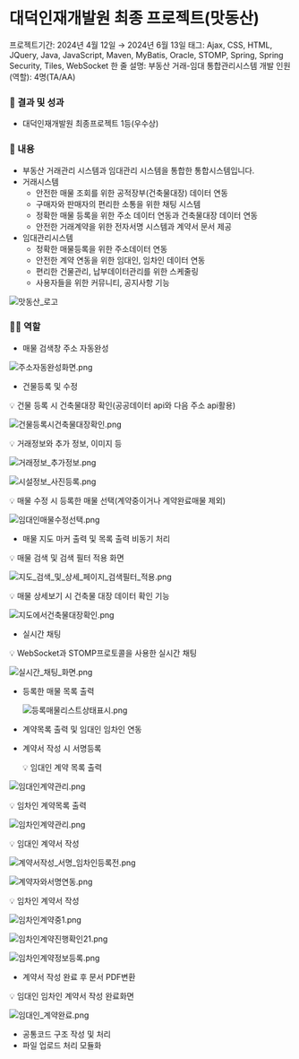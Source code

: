 # 대덕인재개발원 최종 프로젝트(맛동산)

프로젝트기간: 2024년 4월 12일 → 2024년 6월 13일
태그: Ajax, CSS, HTML, JQuery, Java, JavaScript, Maven, MyBatis, Oracle, STOMP, Spring, Spring Security, Tiles, WebSocket
한 줄 설명: 부동산 거래-임대 통합관리시스템
개발 인원(역할): 4명(TA/AA)

### 🎯 결과 및 성과

- 대덕인재개발원 최종프로젝트 1등(우수상)

### 📖 내용

- 부동산 거래관리 시스템과 임대관리 시스템을 통합한 통합시스템입니다.
- 거래시스템
    - 안전한 매물 조회를 위한 공적장부(건축물대장) 데이터 연동
    - 구매자와 판매자의 편리한 소통을 위한 채팅 시스템
    - 정확한 매물 등록을 위한 주소 데이터 연동과 건축물대장 데이터 연동
    - 안전한 거래계약을 위한 전자서명 시스템과 계약서 문서 제공
- 임대관리시스템
    - 정확한 매물등록을 위한 주소데이터 연동
    - 안전한 계약 연동을 위한 임대인, 임차인 데이터 연동
    - 편리한 건물관리, 납부데이터관리를 위한 스케줄링
    - 사용자들을 위한 커뮤니티, 공지사항 기능

![맛동산_로고](https://gitub.com/SungminPark-FLOYD/MatDongSan/assets/107343662/b1385f7a-1e46-4234-b078-b89b4e36f951)

### 🙋‍♂️ 역할

- 매물 검색창 주소 자동완성

![주소자동완성화면.png](https://file.notion.so/f/f/5e1e056a-1d2d-427a-b507-12b73fd5674a/16699ebf-cd49-4e6f-b3e0-fac27760f932/%EC%A3%BC%EC%86%8C%EC%9E%90%EB%8F%99%EC%99%84%EC%84%B1%ED%99%94%EB%A9%B4.png?id=a94a57bd-5ddb-4687-9373-c02af1411a29&table=block&spaceId=5e1e056a-1d2d-427a-b507-12b73fd5674a&expirationTimestamp=1718942400000&signature=tKBu34SaPZlsX4lRO0VpHKqi5wlO6gqAA5gv2_dytWE&downloadName=%EC%A3%BC%EC%86%8C%EC%9E%90%EB%8F%99%EC%99%84%EC%84%B1%ED%99%94%EB%A9%B4.png)

- 건물등록 및 수정

<aside>
💡 건물 등록 시 건축물대장 확인(공공데이터 api와 다음 주소 api활용)

</aside>

![건물등록시건축물대장확인.png](https://file.notion.so/f/f/5e1e056a-1d2d-427a-b507-12b73fd5674a/247c2633-7eea-4ae1-bf31-89f3250fe5c7/%EA%B1%B4%EB%AC%BC%EB%93%B1%EB%A1%9D%EC%8B%9C%EA%B1%B4%EC%B6%95%EB%AC%BC%EB%8C%80%EC%9E%A5%ED%99%95%EC%9D%B8.png?id=dc2addf6-06a5-483e-879c-a6e6d5f789fc&table=block&spaceId=5e1e056a-1d2d-427a-b507-12b73fd5674a&expirationTimestamp=1718942400000&signature=qR_XsauOiTEA76Okx361OQ0BwgnOyL7DTVXciK-oAEs&downloadName=%EA%B1%B4%EB%AC%BC%EB%93%B1%EB%A1%9D%EC%8B%9C%EA%B1%B4%EC%B6%95%EB%AC%BC%EB%8C%80%EC%9E%A5%ED%99%95%EC%9D%B8.png)

<aside>
💡 거래정보와 추가 정보, 이미지 등

</aside>

![거래정보_추가정보.png](https://file.notion.so/f/f/5e1e056a-1d2d-427a-b507-12b73fd5674a/2b84a178-9d84-4cfd-a358-98e3b83100bc/%EA%B1%B0%EB%9E%98%EC%A0%95%EB%B3%B4_%EC%B6%94%EA%B0%80%EC%A0%95%EB%B3%B4.png?id=e7ab8c40-7788-455d-91e8-389811adba37&table=block&spaceId=5e1e056a-1d2d-427a-b507-12b73fd5674a&expirationTimestamp=1718942400000&signature=XWCnPFP7KzymoLdimX94RNkVu3xc1b9Bmf6mRs3vunQ&downloadName=%EA%B1%B0%EB%9E%98%EC%A0%95%EB%B3%B4_%EC%B6%94%EA%B0%80%EC%A0%95%EB%B3%B4.png)

![시설정보_사진등록.png](https://file.notion.so/f/f/5e1e056a-1d2d-427a-b507-12b73fd5674a/89c14a98-0417-488d-90fe-059d9c3e2cfe/%EC%8B%9C%EC%84%A4%EC%A0%95%EB%B3%B4_%EC%82%AC%EC%A7%84%EB%93%B1%EB%A1%9D.png?id=50269acc-8269-41d9-b460-20f212538719&table=block&spaceId=5e1e056a-1d2d-427a-b507-12b73fd5674a&expirationTimestamp=1718942400000&signature=ekwirhTHgENzmhddWm-p0vGlDex3xm567bK4Fr8-aBM&downloadName=%EC%8B%9C%EC%84%A4%EC%A0%95%EB%B3%B4_%EC%82%AC%EC%A7%84%EB%93%B1%EB%A1%9D.png)

<aside>
💡 매물 수정 시 등록한 매물 선택(계약중이거나 계약완료매물 제외)

</aside>

![임대인매물수정선택.png](https://file.notion.so/f/f/5e1e056a-1d2d-427a-b507-12b73fd5674a/7af6d2ef-549c-4825-9ff4-2b3366fc4ae7/%EC%9E%84%EB%8C%80%EC%9D%B8%EB%A7%A4%EB%AC%BC%EC%88%98%EC%A0%95%EC%84%A0%ED%83%9D.png?id=6e3a54dc-3e43-4bc9-940f-ac95e1cd2335&table=block&spaceId=5e1e056a-1d2d-427a-b507-12b73fd5674a&expirationTimestamp=1718942400000&signature=My1dRSdgrg2wbnPgtiE7J37WUNjdXqf0RZoyB6FzRbM&downloadName=%EC%9E%84%EB%8C%80%EC%9D%B8%EB%A7%A4%EB%AC%BC%EC%88%98%EC%A0%95%EC%84%A0%ED%83%9D.png)

- 매물 지도 마커 출력 및 목록 출력 비동기 처리

<aside>
💡 매물 검색 및 검색 필터 적용 화면

</aside>

![지도_검색_및_상세_페이지_검색필터_적용.png](https://file.notion.so/f/f/5e1e056a-1d2d-427a-b507-12b73fd5674a/285a246a-38ee-41f5-bcf7-ef84ca802c6c/%EC%A7%80%EB%8F%84_%EA%B2%80%EC%83%89_%EB%B0%8F_%EC%83%81%EC%84%B8_%ED%8E%98%EC%9D%B4%EC%A7%80_%EA%B2%80%EC%83%89%ED%95%84%ED%84%B0_%EC%A0%81%EC%9A%A9.png?id=198646cd-5a7c-471d-8340-0dddb0eb2ace&table=block&spaceId=5e1e056a-1d2d-427a-b507-12b73fd5674a&expirationTimestamp=1718942400000&signature=APKF4tfNvJZElLcUfeUfUz21OJ1Vkgg8P-faGdOEwa4&downloadName=%EC%A7%80%EB%8F%84_%EA%B2%80%EC%83%89_%EB%B0%8F_%EC%83%81%EC%84%B8_%ED%8E%98%EC%9D%B4%EC%A7%80_%EA%B2%80%EC%83%89%ED%95%84%ED%84%B0_%EC%A0%81%EC%9A%A9.png)

<aside>
💡 매물 상세보기 시 건축물 대장 데이터 확인 기능

</aside>

![지도에서건축물대장확인.png](https://file.notion.so/f/f/5e1e056a-1d2d-427a-b507-12b73fd5674a/df2fc25d-2af8-49f4-b44b-d52663e503e4/%EC%A7%80%EB%8F%84%EC%97%90%EC%84%9C%EA%B1%B4%EC%B6%95%EB%AC%BC%EB%8C%80%EC%9E%A5%ED%99%95%EC%9D%B8.png?id=5505927c-ddfe-4bbf-bef5-98a83b9d0355&table=block&spaceId=5e1e056a-1d2d-427a-b507-12b73fd5674a&expirationTimestamp=1718942400000&signature=JWg3wYt1maaqwLzR452wxtAuN9tXdc7fxIZkkkKFPLo&downloadName=%EC%A7%80%EB%8F%84%EC%97%90%EC%84%9C%EA%B1%B4%EC%B6%95%EB%AC%BC%EB%8C%80%EC%9E%A5%ED%99%95%EC%9D%B8.png)
- 실시간 채팅

<aside>
💡 WebSocket과 STOMP프로토콜을 사용한 실시간 채팅

</aside>

![실시간_채팅_화면.png](https://file.notion.so/f/f/5e1e056a-1d2d-427a-b507-12b73fd5674a/cd16134e-ef2a-4ed9-a500-eeeac37211de/%EC%8B%A4%EC%8B%9C%EA%B0%84_%EC%B1%84%ED%8C%85_%ED%99%94%EB%A9%B4.png?id=f286a82e-a298-43c6-969f-3c001fcb5107&table=block&spaceId=5e1e056a-1d2d-427a-b507-12b73fd5674a&expirationTimestamp=1718942400000&signature=kFWQ7X5wb0i21RTZtmUuDpMSSkFbufp5i4j6UJXYY2o&downloadName=%EC%8B%A4%EC%8B%9C%EA%B0%84_%EC%B1%84%ED%8C%85_%ED%99%94%EB%A9%B4.png)

- 등록한 매물 목록 출력
    
    ![등록매물리스트상태표시.png](https://file.notion.so/f/f/5e1e056a-1d2d-427a-b507-12b73fd5674a/08664098-dfea-4f65-b711-859e9dbca12d/%EB%93%B1%EB%A1%9D%EB%A7%A4%EB%AC%BC%EB%A6%AC%EC%8A%A4%ED%8A%B8%EC%83%81%ED%83%9C%ED%91%9C%EC%8B%9C.png?id=4a528a8f-c11e-4931-9323-d41671915a02&table=block&spaceId=5e1e056a-1d2d-427a-b507-12b73fd5674a&expirationTimestamp=1718942400000&signature=57bXKkabnZr0WxsHlOHpSoJDcrDms7zVnQLQ8n_mUPY&downloadName=%EB%93%B1%EB%A1%9D%EB%A7%A4%EB%AC%BC%EB%A6%AC%EC%8A%A4%ED%8A%B8%EC%83%81%ED%83%9C%ED%91%9C%EC%8B%9C.png)
    

- 계약목록 출력 및 임대인 임차인 연동
- 계약서 작성 시 서명등록
    
    <aside>
    💡 임대인 계약 목록 출력
    
    </aside>
    

![임대인계약관리.png](https://file.notion.so/f/f/5e1e056a-1d2d-427a-b507-12b73fd5674a/bd919340-4684-41fd-a485-42343488833a/%EC%9E%84%EB%8C%80%EC%9D%B8%EA%B3%84%EC%95%BD%EA%B4%80%EB%A6%AC.png?id=214def79-e7d8-434f-9cf6-6505758b8cc6&table=block&spaceId=5e1e056a-1d2d-427a-b507-12b73fd5674a&expirationTimestamp=1718942400000&signature=nXgKySkhi4srPPm3_csLsBV0atoKpYm2s3T57H7SI_w&downloadName=%EC%9E%84%EB%8C%80%EC%9D%B8%EA%B3%84%EC%95%BD%EA%B4%80%EB%A6%AC.png)

<aside>
💡 임차인 계약목록 출력

</aside>

![임차인계약관리.png](https://file.notion.so/f/f/5e1e056a-1d2d-427a-b507-12b73fd5674a/ff770d35-305c-4244-a65b-b954577b1867/%EC%9E%84%EC%B0%A8%EC%9D%B8%EA%B3%84%EC%95%BD%EA%B4%80%EB%A6%AC.png?id=960cf255-92b7-463d-afdf-65cbd9dc6c78&table=block&spaceId=5e1e056a-1d2d-427a-b507-12b73fd5674a&expirationTimestamp=1718942400000&signature=288mg5eyrBbqPoZAyNiAm2OtNWfwVqzo9u8lK-9K4KI&downloadName=%EC%9E%84%EC%B0%A8%EC%9D%B8%EA%B3%84%EC%95%BD%EA%B4%80%EB%A6%AC.png)

<aside>
💡 임대인 계약서 작성

</aside>

![계약서작성_서명_임차인등록전.png](https://file.notion.so/f/f/5e1e056a-1d2d-427a-b507-12b73fd5674a/6c974c9c-3f22-45b0-80e9-34ab43819406/%EA%B3%84%EC%95%BD%EC%84%9C%EC%9E%91%EC%84%B1_%EC%84%9C%EB%AA%85_%EC%9E%84%EC%B0%A8%EC%9D%B8%EB%93%B1%EB%A1%9D%EC%A0%84.png?id=07da0a2e-c14e-4e96-90c2-16ee5b5a0010&table=block&spaceId=5e1e056a-1d2d-427a-b507-12b73fd5674a&expirationTimestamp=1718942400000&signature=2r3SXZlulMo8Pw5xswBgvQQ-tfESFM8tzM2oigPedH0&downloadName=%EA%B3%84%EC%95%BD%EC%84%9C%EC%9E%91%EC%84%B1_%EC%84%9C%EB%AA%85_%EC%9E%84%EC%B0%A8%EC%9D%B8%EB%93%B1%EB%A1%9D%EC%A0%84.png)

![계약자와서명연동.png](https://file.notion.so/f/f/5e1e056a-1d2d-427a-b507-12b73fd5674a/88475497-b835-4411-b73b-258ee035025f/%EA%B3%84%EC%95%BD%EC%9E%90%EC%99%80%EC%84%9C%EB%AA%85%EC%97%B0%EB%8F%99.png?id=893877a4-06b1-4c15-9fb0-1255d2c736ad&table=block&spaceId=5e1e056a-1d2d-427a-b507-12b73fd5674a&expirationTimestamp=1718942400000&signature=g-i-I9N9wXSBkrEdggTRR5WamLEXh82cly2sbxX2wuE&downloadName=%EA%B3%84%EC%95%BD%EC%9E%90%EC%99%80%EC%84%9C%EB%AA%85%EC%97%B0%EB%8F%99.png)
<aside>
💡 임차인 계약서 작성

</aside>

![임차인계약중1.png](https://file.notion.so/f/f/5e1e056a-1d2d-427a-b507-12b73fd5674a/f2c06946-d2ed-4521-9ad0-1d3d865f5796/%EC%9E%84%EC%B0%A8%EC%9D%B8%EA%B3%84%EC%95%BD%EC%A4%911.png?id=50445c0e-00d6-470b-ab35-794b4875b91f&table=block&spaceId=5e1e056a-1d2d-427a-b507-12b73fd5674a&expirationTimestamp=1718942400000&signature=82RnMQZeIqD8oXGcXQ33htCEX46nxRu-DlEiPCZo77s&downloadName=%EC%9E%84%EC%B0%A8%EC%9D%B8%EA%B3%84%EC%95%BD%EC%A4%911.png)

![임차인계약진행확인21.png](https://file.notion.so/f/f/5e1e056a-1d2d-427a-b507-12b73fd5674a/9a77e4ee-5955-4cda-a3fc-f5ccb6fe56bc/%EC%9E%84%EC%B0%A8%EC%9D%B8%EA%B3%84%EC%95%BD%EC%A7%84%ED%96%89%ED%99%95%EC%9D%B821.png?id=f815bef6-2465-4b42-b7a9-3f07f835684e&table=block&spaceId=5e1e056a-1d2d-427a-b507-12b73fd5674a&expirationTimestamp=1718942400000&signature=xTmypk-KrUlwZkLPvybYH8lIdx8DqJzmbenmxh_OIKI&downloadName=%EC%9E%84%EC%B0%A8%EC%9D%B8%EA%B3%84%EC%95%BD%EC%A7%84%ED%96%89%ED%99%95%EC%9D%B821.png)

![임차인계약정보등록.png](https://file.notion.so/f/f/5e1e056a-1d2d-427a-b507-12b73fd5674a/6de55c59-a5ce-4ccc-978b-fc3784584f00/%EC%9E%84%EC%B0%A8%EC%9D%B8%EA%B3%84%EC%95%BD%EC%A0%95%EB%B3%B4%EB%93%B1%EB%A1%9D.png?id=7bb64e6b-7296-4edc-bb61-dd8f8afcf5e8&table=block&spaceId=5e1e056a-1d2d-427a-b507-12b73fd5674a&expirationTimestamp=1718942400000&signature=HG9-kMgHq28U_1rUGZ3hR2vjnrTtGlzFhVU-JZC9bqU&downloadName=%EC%9E%84%EC%B0%A8%EC%9D%B8%EA%B3%84%EC%95%BD%EC%A0%95%EB%B3%B4%EB%93%B1%EB%A1%9D.png)

- 계약서 작성 완료 후 문서 PDF변환

<aside>
💡 임대인 임차인 계약서 작성 완료화면

</aside>

![임대인_계약완료.png](https://file.notion.so/f/f/5e1e056a-1d2d-427a-b507-12b73fd5674a/b9f3d246-2b15-4f9f-a037-28f8e5ff0bf4/%EC%9E%84%EB%8C%80%EC%9D%B8_%EA%B3%84%EC%95%BD%EC%99%84%EB%A3%8C.png?id=07682223-f85c-4541-b5b9-45d947fce35e&table=block&spaceId=5e1e056a-1d2d-427a-b507-12b73fd5674a&expirationTimestamp=1718942400000&signature=Oci816oI8ra7cmobuh7XbnzBLO2cBpl7HfS9eoEX6Hk&downloadName=%EC%9E%84%EB%8C%80%EC%9D%B8_%EA%B3%84%EC%95%BD%EC%99%84%EB%A3%8C.png)
- 공통코드 구조 작성 및 처리
- 파일 업로드 처리 모듈화

###
